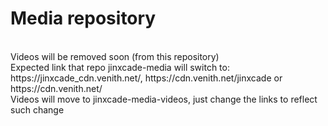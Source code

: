 <h1>Media repository</h1>
<br>Videos will be removed soon (from this repository)
<br>Expected link that repo jinxcade-media will switch to: https://jinxcade_cdn.venith.net/, https://cdn.venith.net/jinxcade or https://cdn.venith.net/
<br>Videos will move to jinxcade-media-videos, just change the links to reflect such change
